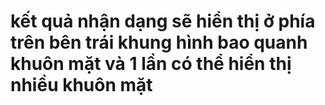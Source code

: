 # kết quả nhận dạng sẽ hiển thị ở phía trên bên trái khung hình bao quanh khuôn mặt và 1 lần có thể hiển thị nhiều khuôn mặt
